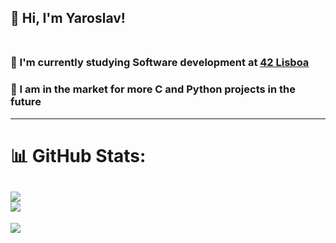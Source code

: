 ## 👋 Hi, I'm Yaroslav!<br><br>
### 🔭 I'm currently studying Software development at [42 Lisboa](https://www.42lisboa.com)<br>
### 👯 I am in the market for more C and Python projects in the future
---
# 📊 GitHub Stats:
![](https://github-readme-stats.vercel.app/api/top-langs/?username=jannco&theme=react&hide_border=false&include_all_commits=true&count_private=true&layout=compact)<br/>
![](https://github-readme-stats.vercel.app/api?username=jannco&theme=react&hide_border=false&include_all_commits=true&count_private=true)<br/>
---
[![](https://visitcount.itsvg.in/api?id=jannco&icon=0&color=0)](https://visitcount.itsvg.in)
<!--
## My stats

![My GitHub Lang Stats](https://github-readme-stats.vercel.app/api/top-langs/?username=jannco&theme=tokyonight&layout=compact)

**jannco/jannco** is a ✨ _special_ ✨ repository because its `README.md` (this file) appears on your GitHub profile.

Here are some ideas to get you started:

- 🔭 I’m currently working on ...
- 🌱 I’m currently learning ...
- 👯 I’m looking to collaborate on ...
- 🤔 I’m looking for help with ...
- 💬 Ask me about ...
- 📫 How to reach me: ...
- 😄 Pronouns: ...
- ⚡ Fun fact: ...
-->

